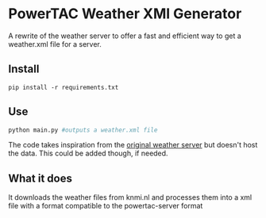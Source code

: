# PowerTAC Weather XMl Generator

A rewrite of the weather server to offer a fast and efficient way to get a weather.xml file for a server.

## Install

`pip install -r requirements.txt`

## Use

```bash
python main.py #outputs a weather.xml file
```

The code takes inspiration from the [original weather server](https://github.com/powertac/powertac-weather-server)
but doesn't host the data. This could be added though, if needed.

## What it does
It downloads the weather files from knmi.nl and processes them into a xml file with a format compatible to the powertac-server
format